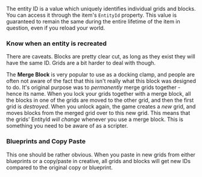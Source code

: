 The entity ID is a value which uniquely identifies individual grids and blocks. You can access it through the item's `EntityId` property. This value is guaranteed to remain the same during the entire lifetime of the item in question, even if you reload your world.

### Know when an entity is recreated
There are caveats. Blocks are pretty clear cut, as long as they exist they will have the same ID. Grids are a bit harder to deal with though.

The **Merge Block** is very popular to use as a docking clamp, and people are often not aware of the fact that this isn't really what this block was designed to do. It's original purpose was to _permanently_ merge grids together - hence its name. 
When you lock your grids together with a merge block, all the blocks in one of the grids are moved to the other grid, and then the first grid is _destroyed_. When you unlock again, the game creates a _new_ grid, and moves blocks from the merged grid over to this new grid. This means that the grids' EntityId _will change_ whenever you use a merge block. This is something you need to be aware of as a scripter.

### Blueprints and Copy Paste
This one should be rather obvious. When you paste in new grids from either blueprints or a copy/paste in creative, all grids and blocks will get new IDs compared to the original copy or blueprint.